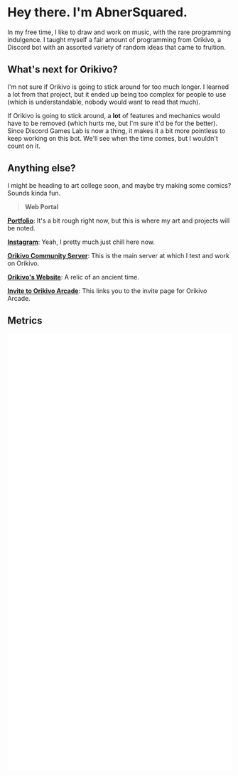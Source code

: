 # **Hey there. I'm AbnerSquared.**
In my free time, I like to draw and work on music, with the rare programming indulgence.
I taught myself a fair amount of programming from Orikivo, a Discord bot with an assorted variety of random ideas that came to fruition.

## What's next for Orikivo?
I'm not sure if Orikivo is going to stick around for too much longer.
I learned a lot from that project, but it ended up being too complex for people to use (which is understandable, nobody would want to read that much).

If Orikivo is going to stick around, a **lot** of features and mechanics would have to be removed (which hurts me, but I'm sure it'd be for the better).
Since Discord Games Lab is now a thing, it makes it a bit more pointless to keep working on this bot.
We'll see when the time comes, but I wouldn't count on it.

## Anything else?
I might be heading to art college soon, and maybe try making some comics?
Sounds kinda fun.

> **Web Portal**

[**Portfolio**](https://abnersquared.github.io/Portfolio/): It's a bit rough right now, but this is where my art and projects will be noted.<br/>

[**Instagram**](https://www.instagram.com/abnersquared/): Yeah, I pretty much just chill here now.<br/>

[**Orikivo Community Server**](https://discord.gg/387Axar): This is the main server at which I test and work on Orikivo.<br/>

[**Orikivo's Website**](https://abnersquared.github.io/Orikivo.Web/): A relic of an ancient time.<br/>

[**Invite to Orikivo Arcade**](https://abnersquared.github.io/Orikivo.Web/invites/arcadia): This links you to the invite page for Orikivo Arcade.<br/>

## Metrics

<div align='center'>
  <img src="./github-metrics.svg" />
</div>
